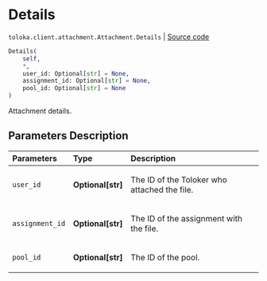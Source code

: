 # Details
`toloka.client.attachment.Attachment.Details` | [Source code](https://github.com/Toloka/toloka-kit/blob/v1.2.0/src/client/attachment.py#L34)

```python
Details(
    self,
    *,
    user_id: Optional[str] = None,
    assignment_id: Optional[str] = None,
    pool_id: Optional[str] = None
)
```

Attachment details.

## Parameters Description

| Parameters | Type | Description |
| :----------| :----| :-----------|
`user_id`|**Optional\[str\]**|<p>The ID of the Toloker who attached the file.</p>
`assignment_id`|**Optional\[str\]**|<p>The ID of the assignment with the file.</p>
`pool_id`|**Optional\[str\]**|<p>The ID of the pool.</p>

